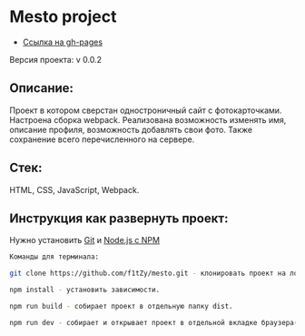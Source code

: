 # Mesto project

* [Ссылка на gh-pages](https://f1tzy.github.io/mesto/)

Версия проекта: v 0.0.2

## Описание:
Проект в котором сверстан одностроничный сайт с фотокарточками. Настроена сборка webpack. Реализована возможность изменять имя, описание профиля, возможность добавлять свои фото. Также сохранение всего перечисленного на сервере.

## Стек:
HTML, CSS, JavaScript, Webpack.

## Инструкция как развернуть проект:
Нужно установить [Git](https://git-scm.com/) и [Node.js с NPM](https://nodejs.org/en/)

```sh
Команды для терминала:

git clone https://github.com/f1tZy/mesto.git - клонировать проект на локальный компьютер

npm install - установить зависимости.

npm run build - собирает проект в отдельную папку dist.

npm run dev - собирает и открывает проект в отдельной вкладке браузера(live server).
```
